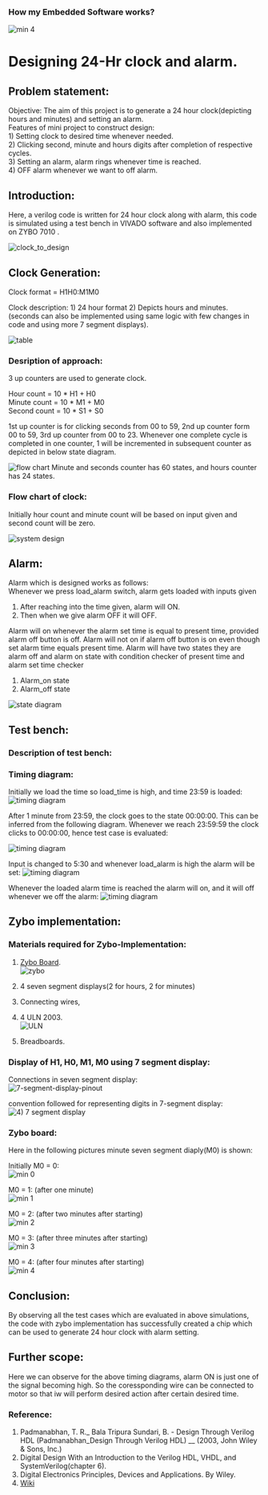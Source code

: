<h3 align="centre">How my <strong>Embedded Software</strong> works? </h3>

![min 4](assets/FPGA/Minute_4.jpg)
# Designing 24-Hr clock and alarm.

## Problem statement:
Objective:   The aim of this project is to generate a 24 hour clock(depicting hours and minutes) and setting an alarm. <br/>
	      Features of mini project to construct design: <br/>
	      1) Setting clock to desired time whenever needed. <br/>
	      2) Clicking second, minute and hours digits after completion of respective cycles. <br/>
	      3) Setting an alarm, alarm rings whenever time is reached. <br/>
	      4) OFF alarm whenever we want to off alarm. <br/>

## Introduction:
Here, a verilog code is written for 24 hour clock along with alarm, this code is simulated using a test bench in VIVADO software and also implemented on ZYBO 7010 .

![clock_to_design](assets/clock_to_design.png)

## Clock Generation:

Clock format = H1H0:M1M0 <br/>

Clock description:
	1) 24 hour format
	2) Depicts hours and minutes. (seconds can also be implemented using same logic with few changes in code and using more 7 segment displays).
 
![table](assets/table.png)


### Desription of approach:
3 up counters are used to generate clock. <br/>

Hour count = 10 * H1 + H0 <br/>
Minute count = 10 * M1 + M0 <br/>
Second count = 10 * S1 + S0 <br/>

1st up counter is for clicking seconds from 00 to 59, 2nd up counter form 00 to 59, 3rd up  counter from 00 to 23.
Whenever one complete cycle is completed in one counter, 1 will be incremented in subsequent counter as depicted in below state diagram.

![flow chart](assets/flow_chart.png)
Minute and seconds counter has 60 states, and hours counter has 24 states.

### Flow chart of clock:
Initially hour count and minute count will be based on input given and second count will be zero.

![system design](assets/system_design.png)

## Alarm:
Alarm which is designed works as follows: <br/>
Whenever we press load_alarm switch, alarm gets loaded with inputs given
1) After reaching into the time given, alarm will ON.
2) Then when we give alarm OFF it will OFF.

Alarm will on whenever the alarm set time is equal to present time, provided alarm off button is off.
Alarm will not on if alarm off button is on even though set alarm time equals present time.
Alarm will have two states they are alarm off and alarm on state with condition checker of present time and alarm set time checker

1) Alarm_on state
2) Alarm_off state

![state diagram](assets/state_diagram.png)


## Test bench:



### Description of test bench:

### Timing diagram:
Initially we load the time so load_time is high, and time 23:59 is loaded:
![timing diagram](assets/timing_diagrams/timing_diagram_1.png)

After 1 minute from 23:59, the clock goes to the state 00:00:00. This can be inferred from the following diagram. Whenever we reach 23:59:59 the clock clicks to 00:00:00, hence test case is evaluated:

![timing diagram](assets/timing_diagrams/timing_diagram_2.png)


Input is changed to 5:30 and whenever load_alarm is high the alarm will be set:
![timing diagram](assets/timing_diagrams/timing_diagram_3.png)

Whenever the loaded alarm time is reached the alarm will on, and it will off whenever we off the alarm:
![timing diagram](assets/timing_diagrams/timing_diagram_4.png)

## Zybo implementation:

### Materials required for Zybo-Implementation:
1) [Zybo Board](https://digilent.com/reference/programmable-logic/zybo/start). <br/>
	![zybo](assets/FPGA/FPGA.jpg)

2) 4 seven segment displays(2 for hours, 2 for minutes) <br/>
3) Connecting wires, <br/>
4) 4 ULN 2003. <br/>
	![ULN](assets/reference_images/ULN.png)
5) Breadboards. <br/>

### Display of H1, H0, M1, M0 using 7 segment display:

Connections in seven segment display: <br/>
![7-segment-display-pinout](assets/reference_images/seven_segment_display.jpg)

convention followed for representing digits in 7-segment display:
![4) 7 segment display](assets/reference_images/details_seven_segment_display.png)

### Zybo board:
Here in the following pictures minute seven segment diaply(M0) is shown: <br/>

Initially M0 = 0: <br/>
![min 0](assets/FPGA/Minute_0.jpg)

M0 = 1: (after one minute) <br/>
![min 1](assets/FPGA/Minute_1.jpg)

M0 = 2: (after two minutes after starting) <br/>
![min 2](assets/FPGA/Minute_2.jpg)

M0 = 3: (after three minutes after starting) <br/>
![min 3](assets/FPGA/Minute_3.jpg)

M0 = 4: (after four minutes after starting) <br/> ![min 4](assets/FPGA/Minute_4.jpg)


## Conclusion:
By observing all the test cases which are evaluated in above simulations, the code with zybo implementation has successfully created a chip which can be used to generate 24 hour clock with alarm setting.

## Further scope:
Here we can observe for the above timing diagrams, alarm ON is just one of the signal becoming high. So the coressponding wire can be connected to motor so that iw will perform desired action after certain desired time. 

### Reference:
1) Padmanabhan, T. R._ Bala Tripura Sundari, B. - Design Through Verilog HDL (Padmanabhan_Design Through Verilog HDL) __ (2003, John Wiley & Sons, Inc.) 
2) Digital Design With an Introduction to the Verilog HDL, VHDL, and SystemVerilog(chapter 6).
3) Digital Electronics Principles, Devices and Applications. By Wiley.
4) [Wiki](https://en.wikipedia.org/wiki/Clock_generator)
